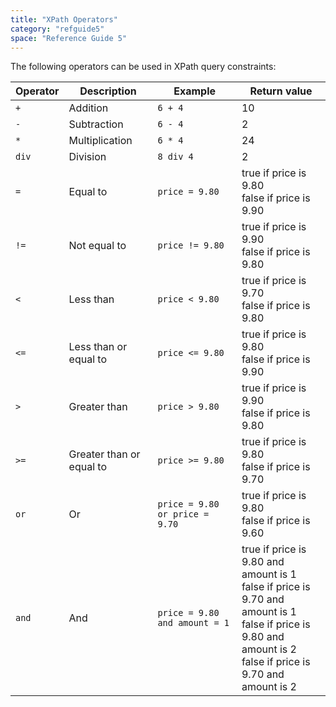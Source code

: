 ```yaml
---
title: "XPath Operators"
category: "refguide5"
space: "Reference Guide 5"
---
```



The following operators can be used in XPath query constraints:

<table><thead><tr><th class="confluenceTh">Operator</th><th class="confluenceTh">Description</th><th class="confluenceTh">Example</th><th class="confluenceTh">Return value</th></tr></thead><tbody><tr><td class="confluenceTd"><code>+&nbsp;</code></td><td class="confluenceTd">Addition</td><td class="confluenceTd"><code>6 + 4</code></td><td class="confluenceTd">10</td></tr><tr><td class="confluenceTd"><code>-</code></td><td class="confluenceTd">Subtraction</td><td class="confluenceTd"><code>6 - 4</code></td><td class="confluenceTd">2</td></tr><tr><td class="confluenceTd"><code>*</code></td><td class="confluenceTd">Multiplication</td><td class="confluenceTd"><code>6 * 4</code></td><td class="confluenceTd">24</td></tr><tr><td class="confluenceTd"><code>div</code></td><td class="confluenceTd">Division</td><td class="confluenceTd"><code>8 div 4</code></td><td class="confluenceTd">2</td></tr><tr><td class="confluenceTd"><code>=</code></td><td class="confluenceTd">Equal to</td><td class="confluenceTd"><code>price = 9.80</code></td><td class="confluenceTd">true if price is 9.80<br class="atl-forced-newline">false if price is 9.90</td></tr><tr><td class="confluenceTd"><code>!=</code></td><td class="confluenceTd">Not equal to</td><td class="confluenceTd"><code>price != 9.80</code></td><td class="confluenceTd">true if price is 9.90<br class="atl-forced-newline">false if price is 9.80</td></tr><tr><td class="confluenceTd"><code>&lt;</code></td><td class="confluenceTd">Less than</td><td class="confluenceTd"><code>price &lt; 9.80</code></td><td class="confluenceTd">true if price is 9.70<br class="atl-forced-newline">false if price is 9.80</td></tr><tr><td class="confluenceTd"><code>&lt;=</code></td><td class="confluenceTd">Less than or equal to</td><td class="confluenceTd"><code>price &lt;= 9.80</code></td><td class="confluenceTd">true if price is 9.80<br class="atl-forced-newline">false if price is 9.90</td></tr><tr><td class="confluenceTd"><code>&gt;</code></td><td class="confluenceTd">Greater than</td><td class="confluenceTd"><code>price &gt; 9.80</code></td><td class="confluenceTd">true if price is 9.90<br class="atl-forced-newline">false if price is 9.80</td></tr><tr><td class="confluenceTd"><code>&gt;=</code></td><td class="confluenceTd">Greater than or equal to</td><td class="confluenceTd"><code>price &gt;= 9.80</code></td><td class="confluenceTd">true if price is 9.80<br class="atl-forced-newline">false if price is 9.70</td></tr><tr><td class="confluenceTd"><code>or</code></td><td class="confluenceTd">Or</td><td class="confluenceTd"><code>price = 9.80 or price = 9.70</code></td><td class="confluenceTd">true if price is 9.80<br class="atl-forced-newline">false if price is 9.60</td></tr><tr><td class="confluenceTd"><code>and</code></td><td class="confluenceTd">And</td><td class="confluenceTd"><code>price = 9.80 and amount = 1</code></td><td class="confluenceTd">true if price is 9.80 and amount is 1<br class="atl-forced-newline">false if price is 9.70 and amount is 1<br class="atl-forced-newline">false if price is 9.80 and amount is 2<br class="atl-forced-newline">false if price is 9.70 and amount is 2</td></tr></tbody></table>